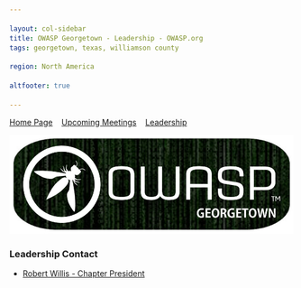 ```yaml
---

layout: col-sidebar
title: OWASP Georgetown - Leadership - OWASP.org
tags: georgetown, texas, williamson county

region: North America

altfooter: true

---
```


[Home Page](index.md)
&nbsp;&nbsp;&nbsp;[Upcoming Meetings](meetings.md)
&nbsp;&nbsp;&nbsp;[Leadership](leaders.md)

<p><img src="https://raw.githubusercontent.com/OWASP/www-chapter-georgetown/master/assets/images/owaspgeorgetown.jpg"></p>

### Leadership Contact
* [Robert Willis - Chapter President](mailto:robert.willis@owasp.org)
